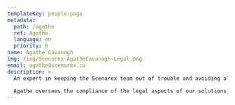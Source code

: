```yaml
---
templateKey: people-page
metadata:
  path: /agathe
  ref: Agathe
  language: en
  priority: 6
name: Agathe Cavanagh
img: /img/Scenarex-AgatheCavanagh-Legal.png
email: agathe@scenarex.ca
description: >-
  An expert in keeping the Scenarex team out of trouble and avoiding all legal missteps since 2017, Agathe was sworn-in to the Bar of Quebec in 2003. A fiscal lawyer by trade, she also holds a certification in corporate and family mediation and has over 15 years of practice in various legal fields. Having worked as a legal analyst for more than 7 years, she has a deep understanding of digital publishing.

  Agathe oversees the compliance of the legal aspects of our solutions, including the respect of copyright, the private policy, the legal parameters of our Bookchain® smart contracts as well as the legal tax aspects for the distribution of royalties.
---
```

